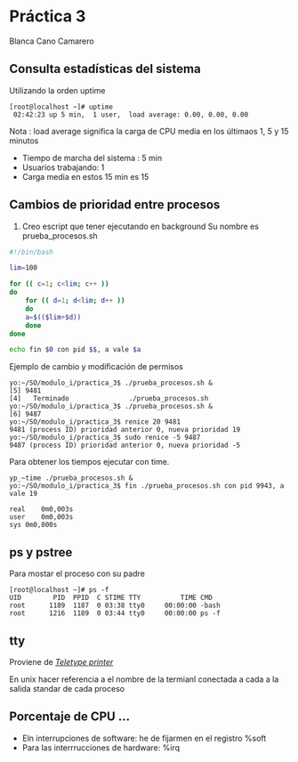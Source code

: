 # Práctica 3
Blanca Cano Camarero

## Consulta estadísticas del sistema  

Utilizando la orden uptime 
```
[root@localhost ~]# uptime
 02:42:23 up 5 min,  1 user,  load average: 0.00, 0.00, 0.00
```

Nota : load average significa la carga de CPU media en los últimaos 1, 5 y 15 minutos
- Tiempo de marcha del sistema : 5 min  
- Usuarios trabajando: 1 
- Carga media en estos 15 min es 15


## Cambios de prioridad entre procesos  

1. Creo escript que tener ejecutando en background 
Su nombre es prueba_procesos.sh
```bash 
#!/bin/bash

lim=100

for (( c=1; c<lim; c++ ))
do
    for (( d=1; d<lim; d++ ))
    do
	a=$(($lim+$d))
    done
done

echo fin $0 con pid $$, a vale $a
```

Ejemplo de cambio y modificación de permisos
```
yo:~/SO/modulo_i/practica_3$ ./prueba_procesos.sh &
[5] 9481
[4]   Terminado               ./prueba_procesos.sh
yo:~/SO/modulo_i/practica_3$ ./prueba_procesos.sh &
[6] 9487
yo:~/SO/modulo_i/practica_3$ renice 20 9481
9481 (process ID) prioridad anterior 0, nueva prioridad 19
yo:~/SO/modulo_i/practica_3$ sudo renice -5 9487
9487 (process ID) prioridad anterior 0, nueva prioridad -5
```

Para obtener los tiempos ejecutar con time.

```
yp_~time ./prueba_procesos.sh &
yo:~/SO/modulo_i/practica_3$ fin ./prueba_procesos.sh con pid 9943, a vale 19

real	0m0,003s
user	0m0,003s
sys	0m0,000s

```

## ps y pstree  
Para mostar el proceso con su padre 

```
[root@localhost ~]# ps -f      
UID        PID  PPID  C STIME TTY          TIME CMD
root      1189  1187  0 03:38 tty0     00:00:00 -bash
root      1216  1189  0 03:44 tty0     00:00:00 ps -f

```

## tty  
Proviene de  [*Teletype printer*](https://en.wikipedia.org/wiki/Teleprinter)  

En unix hacer referencia a el nombre de la termianl conectada a cada a la salida standar de cada proceso 

## Porcentaje de CPU ...
-  Eln interrupciones de software: he de fijarmen en el registro %soft
- Para las interrrucciones de hardware: %irq 


